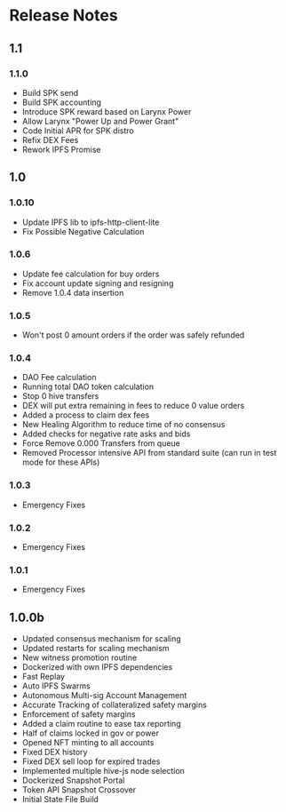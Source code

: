 # Release Notes

## 1.1

### 1.1.0

* Build SPK send
* Build SPK accounting
* Introduce SPK reward based on Larynx Power
* Allow Larynx "Power Up and Power Grant"
* Code Initial APR for SPK distro
* Refix DEX Fees
* Rework IPFS Promise

## 1.0

### 1.0.10

* Update IPFS lib to ipfs-http-client-lite
* Fix Possible Negative Calculation

### 1.0.6

* Update fee calculation for buy orders
* Fix account update signing and resigning
* Remove 1.0.4 data insertion

### 1.0.5

* Won't post 0 amount orders if the order was safely refunded

### 1.0.4

* DAO Fee calculation
* Running total DAO token calculation
* Stop 0 hive transfers
* DEX will put extra remaining in fees to reduce 0 value orders
* Added a process to claim dex fees
* New Healing Algorithm to reduce time of no consensus
* Added checks for negative rate asks and bids
* Force Remove 0.000 Transfers from queue
* Removed Processor intensive API from standard suite (can run in test mode for these APIs)

### 1.0.3

* Emergency Fixes

### 1.0.2

* Emergency Fixes

### 1.0.1

* Emergency Fixes

## 1.0.0b

* Updated consensus mechanism for scaling
* Updated restarts for scaling mechanism
* New witness promotion routine
* Dockerized with own IPFS dependencies
* Fast Replay
* Auto IPFS Swarms
* Autonomous Multi-sig Account Management
* Accurate Tracking of collateralized safety margins
* Enforcement of safety margins
* Added a claim routine to ease tax reporting
* Half of claims locked in gov or power
* Opened NFT minting to all accounts
* Fixed DEX history
* Fixed DEX sell loop for expired trades
* Implemented multiple hive-js node selection
* Dockerized Snapshot Portal
* Token API Snapshot Crossover
* Initial State File Build
